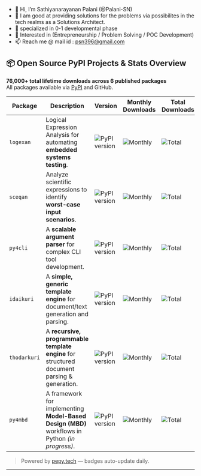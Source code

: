 - 👋 Hi, I’m Sathiyanarayanan Palani (@Palani-SN)
- 👀 I am good at providing solutions for the problems via possibilites in the tech realms as a Solutions Architect.
- 🌱 specialized in 0-1 developmental phase
- 💞️ Interested in (Entrepreneurship / Problem Solving / POC Development)
- 📫 Reach me @ mail id : psn396@gmail.com

## 📦 Open Source PyPI Projects & Stats Overview

**76,000+ total lifetime downloads across 6 published packages**  
All packages available via [PyPI](https://pypi.org/user/Palani-SN/) and GitHub.

| Package | Description | Version | Monthly Downloads | Total Downloads | PyPI | GitHub |
|--------|-------------|---------|-------------------|------------------|------|--------|
| `logexan` | Logical Expression Analysis for automating **embedded systems testing**. | ![PyPI version](https://img.shields.io/pypi/v/logexan) | ![Monthly](https://pepy.tech/badge/logexan/month) | ![Total](https://pepy.tech/badge/logexan) | [PyPI](https://pypi.org/project/logexan/) | [GitHub](https://github.com/Palani-SN/LogExAn) |
| `sceqan` | Analyze scientific expressions to identify **worst-case input scenarios**. | ![PyPI version](https://img.shields.io/pypi/v/sceqan) | ![Monthly](https://pepy.tech/badge/sceqan/month) | ![Total](https://pepy.tech/badge/sceqan) | [PyPI](https://pypi.org/project/sceqan/) | [GitHub](https://github.com/Palani-SN/ScEqAn) |
| `py4cli` | A **scalable argument parser** for complex CLI tool development. | ![PyPI version](https://img.shields.io/pypi/v/py4cli) | ![Monthly](https://pepy.tech/badge/py4cli/month) | ![Total](https://pepy.tech/badge/py4cli) | [PyPI](https://pypi.org/project/py4cli/) | [GitHub](https://github.com/Palani-SN/py4cli) |
| `idaikuri` | A **simple, generic template engine** for document/text generation and parsing. | ![PyPI version](https://img.shields.io/pypi/v/IdaiKuri) | ![Monthly](https://pepy.tech/badge/idaikuri/month) | ![Total](https://pepy.tech/badge/idaikuri) | [PyPI](https://pypi.org/project/IdaiKuri/) | [GitHub](https://github.com/Palani-SN/idaikuri) |
| `thodarkuri` | A **recursive, programmable template engine** for structured document parsing & generation. | ![PyPI version](https://img.shields.io/pypi/v/ThodarKuri) | ![Monthly](https://pepy.tech/badge/thodarkuri/month) | ![Total](https://pepy.tech/badge/thodarkuri) | [PyPI](https://pypi.org/project/ThodarKuri/) | [GitHub](https://github.com/Palani-SN/ThodarKuri) |
| `py4mbd` | A framework for implementing **Model-Based Design (MBD)** workflows in Python *(in progress)*. | ![PyPI version](https://img.shields.io/pypi/v/py4mbd) | ![Monthly](https://pepy.tech/badge/py4mbd/month) | ![Total](https://pepy.tech/badge/py4mbd) | [PyPI](https://pypi.org/project/py4mbd/) | [GitHub](https://github.com/Palani-SN/py4mbd) |

> Powered by [pepy.tech](https://pepy.tech/) — badges auto-update daily.

---

<!---
Palani-SN/Palani-SN is a ✨ special ✨ repository because its `README.md` (this file) appears on your GitHub profile.
You can click the Preview link to take a look at your changes.
--->
